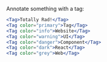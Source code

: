 Annotate something with a tag:

```jsx
<Tag>Totally Rad!</Tag>
<Tag color="primary">Tag</Tag>
<Tag color="info">Website</Tag>
<Tag color="warning">UI</Tag>
<Tag color="danger">Component</Tag>
<Tag color="dark">React</Tag>
<Tag color="grey">Web</Tag>
```
